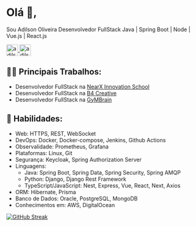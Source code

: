 # Olá 👋, 
Sou Adilson Oliveira Desenvolvedor FullStack Java | Spring Boot | Node | Vue.js | React.js


<p align="left">
    <a href="https://twitter.com/adilsonoj" target="blank">
        <img align="center" src="https://raw.githubusercontent.com/rahuldkjain/github-profile-readme-generator/master/src/images/icons/Social/twitter.svg" alt="adilsonoj" height="30" width="30" />
    </a>  
    <a href="https://www.linkedin.com/in/adilson-oliveira-jr/" target="blank">
        <img align="center" src="https://raw.githubusercontent.com/rahuldkjain/github-profile-readme-generator/master/src/images/icons/Social/linked-in-alt.svg" alt="adilsonoj" height="30" width="30" />
    </a>
</p>

## 👨‍🏭 Principais Trabalhos:

- Desenvolvedor FullStack na [NearX Innovation School](https://nearx.com.br)
- Desenvolvedor FullStack na [B4 Creative](http://b4creative.com.br/)
- Desenvolvedor FullStack na [GyMBrain](http://www.gymbrain.com.br/)


## 🎯 Habilidades:

- Web: HTTPS, REST, WebSocket
- DevOps: Docker, Docker-compose, Jenkins, Github Actions
- Observalidade: Prometheus, Grafana
- Plataformas: Linux, Git
- Segurança: Keycloak, Spring Authorization Server
- Linguagens:
  - Java: Spring Boot, Spring Data, Spring Security, Spring AMQP
  - Python: Django, Django Rest Framework
  - TypeScript/JavaScript: Nest, Express, Vue, React, Next, Axios
- ORM: Hibernate, Prisma
- Banco de Dados: Oracle, PostgreSQL, MongoDB
- Conhecimentos em: AWS, DigitalOcean



[![GitHub
Streak](http://github-readme-streak-stats.herokuapp.com?user=adilsonoj&theme=dark&date_format=M%35j%5B%2C%35Y%5D)](https://git.io/streak-stats)
